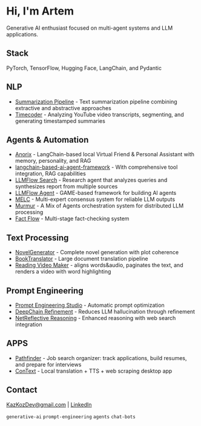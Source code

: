 # Hi, I'm Artem

Generative AI enthusiast focused on multi-agent systems and LLM applications.

## Stack
PyTorch, TensorFlow, Hugging Face, LangChain, and Pydantic

## NLP
- [Summarization Pipeline](https://github.com/KazKozDev/summarization-pipeline) - Text summarization pipeline combining extractive and abstractive approaches
- [Timecoder](https://github.com/KazKozDev/timecoder) - Analyzing YouTube video transcripts, segmenting, and generating timestamped summaries

## Agents & Automation
- [Anorix](https://github.com/KazKozDev/anorix) - LangChain-based local Virtual Friend & Personal Assistant with memory, personality, and RAG
- [langchain-based-ai-agent-framework](https://github.com/KazKozDev/langchain-based-ai-agent-framework) - With comprehensive tool integration, RAG capabilities
- [LLMFlow Search](https://github.com/KazKozDev/llmflow-search) - Research agent that analyzes queries and synthesizes report from multiple sources
- [LLMFlow Agent](https://github.com/KazKozDev/LLMFlow) - GAME-based framework for building AI agents
- [MELC](https://github.com/KazKozDev/multi-expert-consensus) - Multi-expert consensus system for reliable LLM outputs
- [Murmur](https://github.com/KazKozDev/murmur) - A Mix of Agents orchestration system for distributed LLM processing
- [Fact Flow](https://github.com/KazKozDev/fact-flow) - Multi-stage fact-checking system
  
## Text Processing  
- [NovelGenerator](https://github.com/KazKozDev/NovelGenerator) - Complete novel generation with plot coherence
- [BookTranslator](https://github.com/KazKozDev/book-translator) - Large document translation pipeline
- [Reading Video Maker](https://github.com/KazKozDev/reading-video-maker) - aligns words&audio, paginates the text, and renders a video with word highlighting
  
## Prompt Engineering
- [Prompt Engineering Studio](https://github.com/KazKozDev/prompt-engineering-studio) - Automatic prompt optimization
- [DeepChain Refinement](https://github.com/KazKozDev/deepchain-refinement) - Reduces LLM hallucination through refinement
- [NetReflective Reasoning](https://github.com/KazKozDev/net-reflective-reasoning-llm) - Enhanced reasoning with web search integration

## APPS
- [Pathfinder](https://github.com/KazKozDev/pathfinder) - Job search organizer: track applications, build resumes, and prepare for interviews
- [ConText](https://github.com/KazKozDev/ConText) - Local translation + TTS + web scraping desktop app

## Contact
KazKozDev@gmail.com | [LinkedIn](https://linkedin.com/in/kazkozdev)

`generative-ai` `prompt-engineering` `agents` `chat-bots` 
